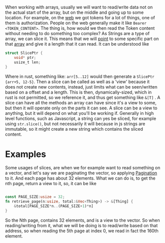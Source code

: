 When working with arrays, usually we will want to read/write data not on the actual start of the array, but on the middle and going up to some location. For example, on the [web](../Concepts/Backend) we got tokens for a lot of things, one of them is authorization. People on the web generally make it like `Bearer <TOKEN_CONTENT>`. The thing is, how would we then read the Token content without needing to do something too complex?
As Strings are a type of array, we can slice it. This means that we will [point](./Pointer.md) to some specific part on that [array](../DataStructures/Array.md) and give it a length that it can read. It can be understood like
```c
struct SlicePtr {
	void* ptr;
	usize_t len;
}
```
Where in rust, something like: `arr[5..12]` would then generate a ```SlicePtr {arr+5, 12-5}```.  Then a slice can be called as well as a 'view' because it does not create new contents, instead, just limits what can be seen/written based on a offset and a length. This is then, dynamically-sized, which in rust is not permitted, so we reference it, and thus get something like `&[T]` .
A slice can have all the methods an array can have since it's a view to some, but then it will operate only on the parts it can see.
A slice can be a view to anything, but it will depend on what you'll be working if. Generally in high level functions, such as Javascript, a string can yes be sliced, for example using `str.slice()`, but not necessarily it will because in js strings are immutable, so it might create a new string which contains the sliced content.
# Examples
Some usages of slices, are when we for example want to read something on a vector, and let's say we are paginating the vector, so applying [Pagination](../Algorithms/Pagination.md) to it. And each page has about 32 elements. What we can do is, to get the nth page, return a view to it, so, it can be like
```rust

const PAGE_SIZE:usize = 32;
fn retrieve_page(n:usize, total:&Vec<Thing>) -> &[Thing] {
	&total[PAGE_SIZE*n..(PAGE_SIZE+1)*n]
}
```
So the Nth page, contains 32 elements, and is a view to the vector. So when reading/writing from it, what we will be doing is to read/write based on that address, so when reading the 5th page at index 0, we read in fact the 160th element.